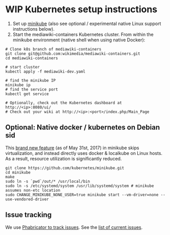 # WIP Kubernetes setup instructions

1) Set up [minikube](https://github.com/kubernetes/minikube) (also see
optional / experimental native Linux support instructions below).
2) Start the mediawiki-containers Kubernetes cluster. From within the minikube
environment (native shell when using native Docker):

```
# Clone k8s branch of mediawiki-containers
git clone git@github.com:wikimedia/mediawiki-containers.git
cd mediawiki-containers

# start cluster
kubectl apply -f mediawiki-dev.yaml

# find the minikube IP
minikube ip
# find the service port
kubectl get service

# Optionally, check out the Kubernetes dashboard at http://<ip>:8080/ui/
# Check out your wiki at http://<ip>:<port>/index.php/Main_Page
```

## Optional: Native docker / kubernetes on Debian sid

This [brand new
feature](https://github.com/kubernetes/minikube/commit/ccb0fb3bd2dddbb172e00197d7ba5e7d3aaf9e0f)
(as of May 31st, 2017) in minikube skips virtualization, and instead directly
uses docker & localkube on Linux hosts. As a result, resource utilization is
significantly reduced.

```
git clone https://github.com/kubernetes/minikube.git
cd minikube
make
sudo ln -s `pwd`/out/* /usr/local/bin
sudo ln -s /etc/systemd/system /usr/lib/systemd/system # minikube assumes non-etc location
sudo CHANGE_MINIKUBE_NONE_USER=true minikube start --vm-driver=none --use-vendored-driver
```

## Issue tracking

We use [Phabricator to track
issues](https://phabricator.wikimedia.org/maniphest/task/create/?projects=PHID-PROJ-aww3pxjms7btyttwtz2r). See the [list of current issues](https://phabricator.wikimedia.org/maniphest/?project=PHID-PROJ-aww3pxjms7btyttwtz2r&statuses=open&group=none&order=newest#R).
